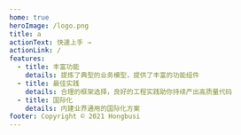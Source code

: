 ```yaml
---
home: true
heroImage: /logo.png
title: a
actionText: 快速上手 →
actionLink: /
features:
  - title: 丰富功能
    details: 提炼了典型的业务模型，提供了丰富的功能组件
  - title: 最佳实践
    details: 合理的框架选择，良好的工程实践助你持续产出高质量代码
  - title: 国际化
    details: 内建业界通用的国际化方案
footer: Copyright © 2021 Hongbusi
---
```

